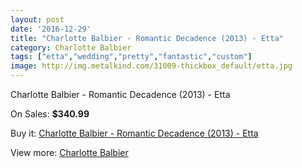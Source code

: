 ```yaml
---
layout: post
date: '2016-12-29'
title: "Charlotte Balbier - Romantic Decadence (2013) - Etta"
category: Charlotte Balbier
tags: ["etta","wedding","pretty","fantastic","custom"]
image: http://img.metalkind.com/31009-thickbox_default/etta.jpg
---
```

Charlotte Balbier - Romantic Decadence (2013) - Etta

On Sales: **$340.99**
<a href="https://www.metalkind.com/en/charlotte-balbier/937-etta.html"><amp-img layout="responsive" width="600" height="600" src="//img.metalkind.com/31009-thickbox_default/etta.jpg" alt="Charlotte Balbier - Romantic Decadence (2013) - Etta 0" /></a>
<a href="https://www.metalkind.com/en/charlotte-balbier/937-etta.html"><amp-img layout="responsive" width="600" height="600" src="//img.metalkind.com/31011-thickbox_default/etta.jpg" alt="Charlotte Balbier - Romantic Decadence (2013) - Etta 1" /></a>

Buy it: [Charlotte Balbier - Romantic Decadence (2013) - Etta](https://www.metalkind.com/en/charlotte-balbier/937-etta.html "Charlotte Balbier - Romantic Decadence (2013) - Etta")

View more: [Charlotte Balbier](https://www.metalkind.com/en/27-charlotte-balbier "Charlotte Balbier")